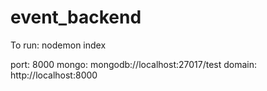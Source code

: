 # event_backend


To run: nodemon index

port: 8000
mongo: mongodb://localhost:27017/test
domain: http://localhost:8000
